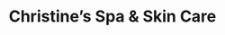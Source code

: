 ---
title: "Christine’s Spa & Skin Care"
url: /cagayan-de-oro-city/christines-spa-and-skin-care/
shop: massage
---